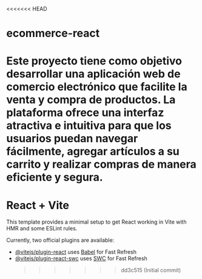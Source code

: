 <<<<<<< HEAD

# ecommerce-react

# Este proyecto tiene como objetivo desarrollar una aplicación web de comercio electrónico que facilite la venta y compra de productos. La plataforma ofrece una interfaz atractiva e intuitiva para que los usuarios puedan navegar fácilmente, agregar artículos a su carrito y realizar compras de manera eficiente y segura.

# React + Vite

This template provides a minimal setup to get React working in Vite with HMR and some ESLint rules.

Currently, two official plugins are available:

- [@vitejs/plugin-react](https://github.com/vitejs/vite-plugin-react/blob/main/packages/plugin-react/README.md) uses [Babel](https://babeljs.io/) for Fast Refresh
- [@vitejs/plugin-react-swc](https://github.com/vitejs/vite-plugin-react-swc) uses [SWC](https://swc.rs/) for Fast Refresh
  > > > > > > > dd3c515 (Initial commit)
